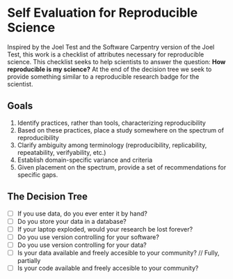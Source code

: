 
# Self Evaluation for Reproducible Science

Inspired by the Joel Test and the Software Carpentry version of the Joel Test, 
this work is a checklist of attributes necessary for reproducible science. 
This checklist seeks to help scientists to answer the question: **How 
reproducible is my science?** At the end of the decision tree we seek to
provide something similar to a reproducible research badge for the scientist.

## Goals

1. Identify practices, rather than tools, characterizing reproducibility 
2. Based on these practices, place a study somewhere on the spectrum of
reproducibility
3. Clarify ambiguity among terminology (reproducibility, replicability, 
   repeatability, verifyability, etc.)
4. Establish domain-specific variance and criteria
5. Given placement on the spectrum, provide a set of recommendations for specific gaps.


## The Decision Tree

- [ ] If you use data, do you ever enter it by hand?
- [ ] Do you store your data in a database?
- [ ] If your laptop exploded, would your research be lost forever?
- [ ] Do you use version controlling for your software?
- [ ] Do you use version controlling for your data?
- [ ] Is your data available and freely accesible to your community?  // Fully,
  partially
- [ ] Is your code available and freely accesible to your community?
